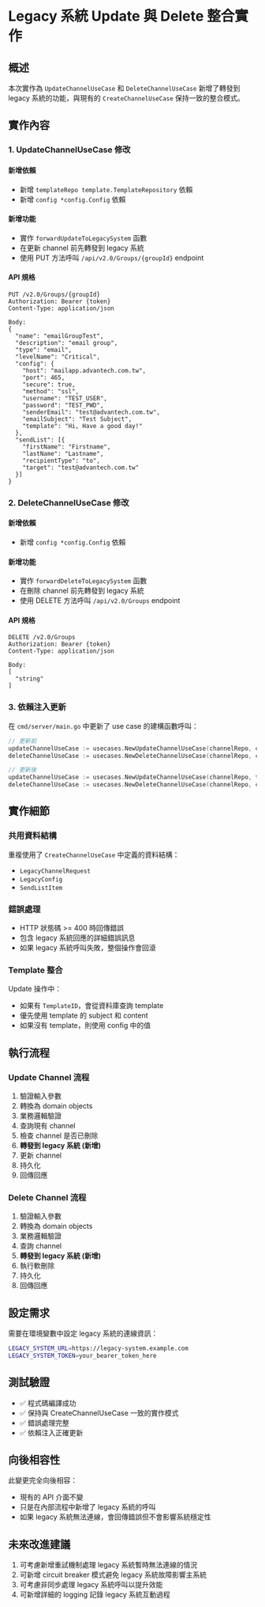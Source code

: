 # Legacy 系統 Update 與 Delete 整合實作

## 概述

本次實作為 `UpdateChannelUseCase` 和 `DeleteChannelUseCase` 新增了轉發到 legacy 系統的功能，與現有的 `CreateChannelUseCase` 保持一致的整合模式。

## 實作內容

### 1. UpdateChannelUseCase 修改

#### 新增依賴
- 新增 `templateRepo template.TemplateRepository` 依賴
- 新增 `config *config.Config` 依賴

#### 新增功能
- 實作 `forwardUpdateToLegacySystem` 函數
- 在更新 channel 前先轉發到 legacy 系統
- 使用 PUT 方法呼叫 `/api/v2.0/Groups/{groupId}` endpoint

#### API 規格
```
PUT /v2.0/Groups/{groupId}
Authorization: Bearer {token}
Content-Type: application/json

Body:
{
  "name": "emailGroupTest",
  "description": "email group",
  "type": "email",
  "levelName": "Critical",
  "config": {
    "host": "mailapp.advantech.com.tw",
    "port": 465,
    "secure": true,
    "method": "ssl",
    "username": "TEST_USER",
    "password": "TEST_PWD",
    "senderEmail": "test@advantech.com.tw",
    "emailSubject": "Test Subject",
    "template": "Hi, Have a good day!"
  },
  "sendList": [{
    "firstName": "Firstname",
    "lastName": "Lastname",
    "recipientType": "to",
    "target": "test@advantech.com.tw"
  }]
}
```

### 2. DeleteChannelUseCase 修改

#### 新增依賴
- 新增 `config *config.Config` 依賴

#### 新增功能
- 實作 `forwardDeleteToLegacySystem` 函數
- 在刪除 channel 前先轉發到 legacy 系統
- 使用 DELETE 方法呼叫 `/api/v2.0/Groups` endpoint

#### API 規格
```
DELETE /v2.0/Groups
Authorization: Bearer {token}
Content-Type: application/json

Body:
[
  "string"
]
```

### 3. 依賴注入更新

在 `cmd/server/main.go` 中更新了 use case 的建構函數呼叫：

```go
// 更新前
updateChannelUseCase := usecases.NewUpdateChannelUseCase(channelRepo, channelValidator)
deleteChannelUseCase := usecases.NewDeleteChannelUseCase(channelRepo, channelValidator)

// 更新後
updateChannelUseCase := usecases.NewUpdateChannelUseCase(channelRepo, templateRepo, channelValidator, cfg)
deleteChannelUseCase := usecases.NewDeleteChannelUseCase(channelRepo, channelValidator, cfg)
```

## 實作細節

### 共用資料結構

重複使用了 `CreateChannelUseCase` 中定義的資料結構：
- `LegacyChannelRequest`
- `LegacyConfig`
- `SendListItem`

### 錯誤處理

- HTTP 狀態碼 >= 400 時回傳錯誤
- 包含 legacy 系統回應的詳細錯誤訊息
- 如果 legacy 系統呼叫失敗，整個操作會回滾

### Template 整合

Update 操作中：
- 如果有 `TemplateID`，會從資料庫查詢 template
- 優先使用 template 的 subject 和 content
- 如果沒有 template，則使用 config 中的值

## 執行流程

### Update Channel 流程
1. 驗證輸入參數
2. 轉換為 domain objects
3. 業務邏輯驗證
4. 查詢現有 channel
5. 檢查 channel 是否已刪除
6. **轉發到 legacy 系統 (新增)**
7. 更新 channel
8. 持久化
9. 回傳回應

### Delete Channel 流程
1. 驗證輸入參數
2. 轉換為 domain objects
3. 業務邏輯驗證
4. 查詢 channel
5. **轉發到 legacy 系統 (新增)**
6. 執行軟刪除
7. 持久化
8. 回傳回應

## 設定需求

需要在環境變數中設定 legacy 系統的連線資訊：
```bash
LEGACY_SYSTEM_URL=https://legacy-system.example.com
LEGACY_SYSTEM_TOKEN=your_bearer_token_here
```

## 測試驗證

- ✅ 程式碼編譯成功
- ✅ 保持與 CreateChannelUseCase 一致的實作模式
- ✅ 錯誤處理完整
- ✅ 依賴注入正確更新

## 向後相容性

此變更完全向後相容：
- 現有的 API 介面不變
- 只是在內部流程中新增了 legacy 系統的呼叫
- 如果 legacy 系統無法連線，會回傳錯誤但不會影響系統穩定性

## 未來改進建議

1. 可考慮新增重試機制處理 legacy 系統暫時無法連線的情況
2. 可新增 circuit breaker 模式避免 legacy 系統故障影響主系統
3. 可考慮非同步處理 legacy 系統呼叫以提升效能
4. 可新增詳細的 logging 記錄 legacy 系統互動過程